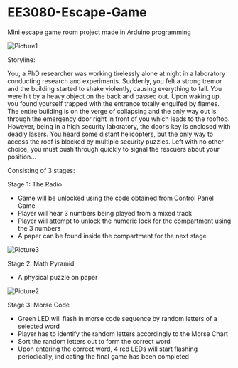 # EE3080-Escape-Game
Mini escape game room project made in Arduino programming

![Picture1](https://user-images.githubusercontent.com/85977135/169935013-07ef6623-710a-4033-98ea-fa45a7fa0c1e.png)

Storyline: 

You, a PhD researcher was working tirelessly alone at night in a laboratory conducting research and experiments. Suddenly, you felt a strong tremor and the building started to shake violently, causing everything to fall. You were hit by a heavy object on the back and passed out. Upon waking up, you found yourself trapped with the entrance totally engulfed by flames. The entire building is on the verge of collapsing and the only way out is through the emergency door right in front of you which leads to the rooftop. However, being in a high security laboratory, the door’s key is enclosed with deadly lasers. 
You heard some distant helicopters, but the only way to access the roof is blocked by  multiple security puzzles. Left with no other choice, you must push through quickly to signal the rescuers about your position… 



Consisting of 3 stages:

Stage 1: The Radio 

- Game will be unlocked using the code obtained from Control Panel Game
- Player will hear 3 numbers being played from a mixed track
- Player will attempt to unlock the numeric lock for the compartment using the 3 numbers
- A paper can be found inside the compartment for the next stage

![Picture3](https://user-images.githubusercontent.com/85977135/169935219-4b701d07-d88c-401a-8c47-bb87f1cbe541.jpg)

Stage 2: Math Pyramid

- A physical puzzle on paper

![Picture2](https://user-images.githubusercontent.com/85977135/169935097-9eb592ff-37d5-4bdd-b3eb-1e130193ec2a.png)

Stage 3: Morse Code

- Green LED will flash in morse code sequence by random letters of a selected word
- Player has to identify the random letters accordingly to the Morse Chart
- Sort the random letters out to form the correct word
- Upon entering the correct word, 4 red LEDs will start flashing periodically, indicating the final game has been completed
